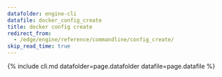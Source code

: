```yaml
---
datafolder: engine-cli
datafile: docker_config_create
title: docker config create
redirect_from:
  - /edge/engine/reference/commandline/config_create/
skip_read_time: true
---
```

<!--
This page is automatically generated from Docker's source code. If you want to
suggest a change to the text that appears here, open a ticket or pull request
in the source repository on GitHub:

https://github.com/docker/cli
-->

{% include cli.md datafolder=page.datafolder datafile=page.datafile %}
